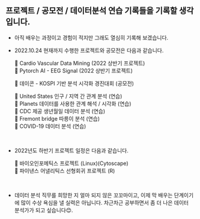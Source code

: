## 프로젝트 / 공모전 / 데이터분석 연습 기록들을 기록할 생각입니다.  

- 아직 배우는 과정이고 경험이 적지만 그래도 열심히 기록해 보겠습니다.
- 2022.10.24 현재까지 수행한 프로젝트와 공모전은 다음과 같습니다.<br>  


  🚩 Cardio Vascular Data Mining (2022 상반기 프로젝트)  
  🚩 Pytorch AI - EEG Signal (2022 상반기 프로젝트)<br>  
  
  
  🚩 데이콘 - KOSPI 기반 분석 시각화 경진대회 (공모전)<br>  


  🚩 United States 인구 / 지역 간 관계 분석 (연습)  
  🚩 Planets 데이터를 사용한 관계 해석 / 시각화 (연습)  
  🚩 CDC 제공 생년월일 데이터 분석 (연습)  
  🚩 Fremont bridge 따릉이 분석 (연습)  
  🚩 COVID-19 데이터 분석 (연습)  

<br>  

- 2022년도 하반기 프로젝트 일정은 다음과 같습니다.  

  🚩 바이오인포메틱스 프로젝트 (Linux)(Cytoscape)  
  🚩 파이낸스 어낼리틱스 선형회귀 프로젝트 (R)  

<br>  

- 데이터 분석 직무를 희망한 지 얼마 되지 않은 꼬꼬마이고, 이제 막 배우는 단계이기에 많이 수상 욕심을 낼 실력은 아닙니다. 차근차근 공부하면서 좀 더 나은 데이터 분석가가 되고 싶습니다😊.
